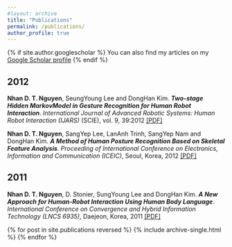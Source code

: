 ```yaml
---
#layout: archive
title: "Publications"
permalink: /publications/
author_profile: true
---
```


{% if site.author.googlescholar %}
  You can also find my articles on my [Google Scholar profile]({{site.author.googlescholar}})
{% endif %}

2012
------

**Nhan D. T. Nguyen**, SeungYoung Lee and DongHan Kim. ___Two-stage Hidden MarkovModel in Gesture Recognition for Human Robot Interaction___. *International Journal of Advanced Robotic Systems: Human Robot Interaction (IJARS)* (SCIE), vol. 9, 39:2012 [[PDF]](https://journals.sagepub.com/doi/pdf/10.5772/50204)

**Nhan D. T. Nguyen**, SangYep Lee, LanAnh Trinh, SangYep Nam and DongHan Kim. ___A Method of Human Posture Recognition Based on Skeletal Feature Analysis___. *Proceeding of International Conference on Electronics, Information and Communication (ICEIC)*, Seoul, Korea, 2012 [[PDF]](/files/ICEIC_2012_A_Method_of_Human_Posture_Recognition_Based_on_Skeletal_Feature_Analysis.pdf)

2011
-----

**Nhan D. T. Nguyen**, D. Stonier, SungYoung Lee and DongHan Kim. ___A New Approach for Human-Robot Interaction Using Human Body Language___. *International Conference on Convergence and Hybrid Information Technology (LNCS 6935)*, Daejeon, Korea, 2011 [[PDF]](https://www.researchgate.net/profile/Nhan-Nguyen-Duc-Thanh/publication/221416253_A_New_Approach_for_Human-Robot_Interaction_Using_Human_Body_Language/links/5c172ec0299bf139c75e2c30/A-New-Approach-for-Human-Robot-Interaction-Using-Human-Body-Language.pdf)


{% for post in site.publications reversed %}
  {% include archive-single.html %}
{% endfor %}

